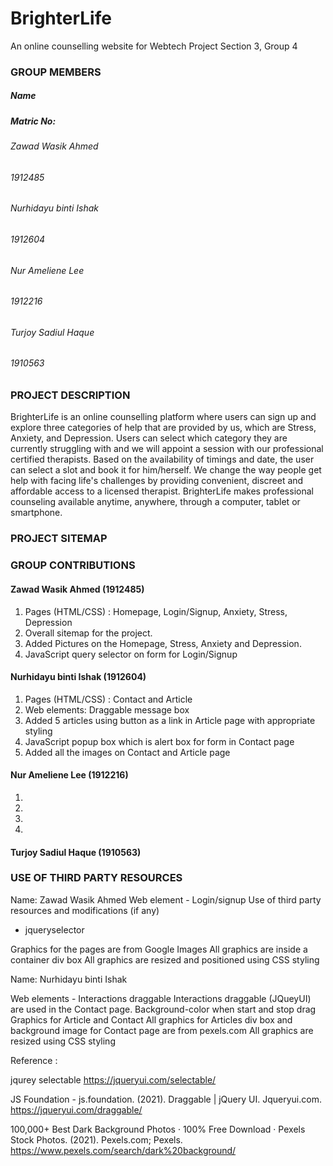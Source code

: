 # BrighterLife
 An online counselling website for Webtech Project Section 3, Group 4

<h3>GROUP MEMBERS</h3> 
<h5>Name</h5>                                            <h5>Matric No:</h5>
<h6>Zawad Wasik Ahmed</h6>                                <h6> 1912485 </h6> 
<h6>Nurhidayu binti Ishak </h6>                           <h6> 1912604 </h6>
<h6>Nur Ameliene Lee </h6>                                <h6> 1912216 </h6>  
<h6>Turjoy Sadiul Haque </h6>                             <h6> 1910563 </h6> 

<h3> PROJECT DESCRIPTION </h3> 

BrighterLife is an online counselling platform where users can sign up and explore three categories of help that are provided by us, which are Stress, Anxiety, and Depression. Users can select which category they are currently struggling with and we will appoint a session with our professional certified therapists. Based on the availability of timings and date, the user can select a slot and book it for him/herself. We change the way people get help with facing life's challenges by providing convenient, discreet and affordable access to a licensed therapist. 
BrighterLife makes professional counseling available anytime, anywhere, through a computer, tablet or smartphone.



<h3> PROJECT SITEMAP </h3>




<h3> GROUP CONTRIBUTIONS </h3>

<h4> Zawad Wasik Ahmed (1912485) </h4>

1. Pages (HTML/CSS) : Homepage, Login/Signup, Anxiety, Stress, Depression 
2. Overall sitemap for the project.
3. Added Pictures on the Homepage, Stress, Anxiety and Depression. 
4. JavaScript query selector on form for Login/Signup 

<h4> Nurhidayu binti Ishak (1912604) </h4>

1. Pages (HTML/CSS) : Contact and Article
2. Web elements: Draggable message box
3. Added 5 articles using button as a link in Article page with appropriate styling
4. JavaScript popup box which is alert box for form in Contact page
5. Added all the images on Contact and Article page 

<h4> Nur Ameliene Lee (1912216) </h4>

1.
2.
3.
4. 
<h4> Turjoy Sadiul Haque (1910563) </h4>




<h3> USE OF THIRD PARTY RESOURCES </h3>

Name: Zawad Wasik Ahmed 
Web element - Login/signup 
Use of third party resources and modifications (if any)
  - jqueryselector 

Graphics for the pages are from Google Images
All graphics are inside a container div box 
All graphics are resized and positioned using CSS styling


Name: Nurhidayu binti Ishak

Web elements - Interactions draggable
Interactions draggable (JQueyUI) are used in the Contact page.
Background-color when start and stop drag
Graphics for Article and Contact
All graphics for Articles div box and background image for Contact page are from pexels.com
All graphics are resized using CSS styling



Reference : 


jqurey selectable https://jqueryui.com/selectable/

JS Foundation - js.foundation. (2021). Draggable | jQuery UI. Jqueryui.com. https://jqueryui.com/draggable/ 

100,000+ Best Dark Background Photos · 100% Free Download · Pexels Stock Photos. (2021). Pexels.com; Pexels. https://www.pexels.com/search/dark%20background/ 



